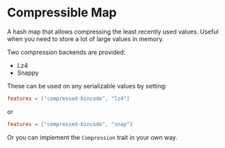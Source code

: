 # Compressible Map

A hash map that allows compressing the least recently used values. Useful when you need to store a
lot of large values in memory.

Two compression backends are provided:

- Lz4
- Snappy

These can be used on any serializable values by setting:

```toml
features = ["compressed-bincode", "lz4"]
```

or

```toml
features = ["compressed-bincode", "snap"]
```

Or you can implement the `Compression` trait in your own way.
